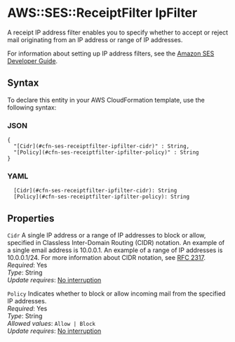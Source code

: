 # AWS::SES::ReceiptFilter IpFilter<a name="aws-properties-ses-receiptfilter-ipfilter"></a>

A receipt IP address filter enables you to specify whether to accept or reject mail originating from an IP address or range of IP addresses\.

For information about setting up IP address filters, see the [Amazon SES Developer Guide](https://docs.aws.amazon.com/ses/latest/dg/receiving-email-ip-filtering-console-walkthrough.html)\.

## Syntax<a name="aws-properties-ses-receiptfilter-ipfilter-syntax"></a>

To declare this entity in your AWS CloudFormation template, use the following syntax:

### JSON<a name="aws-properties-ses-receiptfilter-ipfilter-syntax.json"></a>

```
{
  "[Cidr](#cfn-ses-receiptfilter-ipfilter-cidr)" : String,
  "[Policy](#cfn-ses-receiptfilter-ipfilter-policy)" : String
}
```

### YAML<a name="aws-properties-ses-receiptfilter-ipfilter-syntax.yaml"></a>

```
  [Cidr](#cfn-ses-receiptfilter-ipfilter-cidr): String
  [Policy](#cfn-ses-receiptfilter-ipfilter-policy): String
```

## Properties<a name="aws-properties-ses-receiptfilter-ipfilter-properties"></a>

`Cidr`  <a name="cfn-ses-receiptfilter-ipfilter-cidr"></a>
A single IP address or a range of IP addresses to block or allow, specified in Classless Inter\-Domain Routing \(CIDR\) notation\. An example of a single email address is 10\.0\.0\.1\. An example of a range of IP addresses is 10\.0\.0\.1/24\. For more information about CIDR notation, see [RFC 2317](https://tools.ietf.org/html/rfc2317)\.  
*Required*: Yes  
*Type*: String  
*Update requires*: [No interruption](https://docs.aws.amazon.com/AWSCloudFormation/latest/UserGuide/using-cfn-updating-stacks-update-behaviors.html#update-no-interrupt)

`Policy`  <a name="cfn-ses-receiptfilter-ipfilter-policy"></a>
Indicates whether to block or allow incoming mail from the specified IP addresses\.  
*Required*: Yes  
*Type*: String  
*Allowed values*: `Allow | Block`  
*Update requires*: [No interruption](https://docs.aws.amazon.com/AWSCloudFormation/latest/UserGuide/using-cfn-updating-stacks-update-behaviors.html#update-no-interrupt)